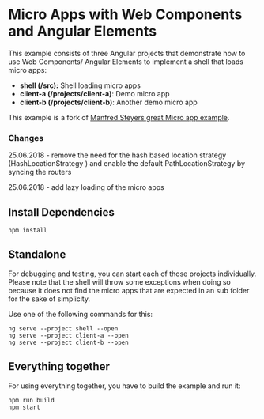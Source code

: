 # Micro Apps with Web Components and Angular Elements

This example consists of three Angular projects that demonstrate how to use Web Components/ Angular Elements to implement a shell that loads micro apps:

- **shell (/src):** Shell loading micro apps
- **client-a (/projects/client-a)**: Demo micro app
- **client-b (/projects/client-b)**: Another demo micro app

This example is a fork of [Manfred Steyers great Micro app example](https://github.com/manfredsteyer/angular-microapp).
### Changes
25.06.2018 - remove the need for the hash based location strategy (HashLocationStrategy
) and enable the default PathLocationStrategy by syncing the routers

25.06.2018 - add lazy loading of the micro apps

## Install Dependencies

```
npm install
```

## Standalone

For debugging and testing, you can start each of those projects individually. Please note that the shell will throw some exceptions when doing so because it does not find the micro apps that are expected in an sub folder for the sake of simplicity.

Use one of the following commands for this:

```
ng serve --project shell --open
ng serve --project client-a --open
ng serve --project client-b --open
```

## Everything together

For using everything together, you have to build the example and run it:

```
npm run build
npm start
```
